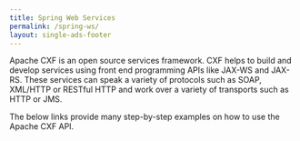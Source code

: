 ```yaml
---
title: Spring Web Services
permalink: /spring-ws/
layout: single-ads-footer
---
```


Apache CXF is an open source services framework. CXF helps to build and develop services using front end programming APIs like JAX-WS and JAX-RS. These services can speak a variety of protocols such as SOAP, XML/HTTP or RESTful HTTP and work over a variety of transports such as HTTP or JMS.

The below links provide many step-by-step examples on how to use the Apache CXF API. 